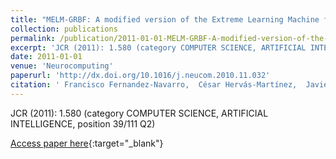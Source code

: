 ```yaml
---
title: "MELM-GRBF: A modified version of the Extreme Learning Machine for Generalized Radial Basis Function Neural Networks"
collection: publications
permalink: /publication/2011-01-01-MELM-GRBF-A-modified-version-of-the-Extreme-Learning-Machine-for-Generalized-Radial-Basis-Function-Neural-Networks
excerpt: 'JCR (2011): 1.580 (category COMPUTER SCIENCE, ARTIFICIAL INTELLIGENCE, position 39/111 Q2)'
date: 2011-01-01
venue: 'Neurocomputing'
paperurl: 'http://dx.doi.org/10.1016/j.neucom.2010.11.032'
citation: ' Francisco Fernandez-Navarro,  César Hervás-Martínez,  Javier Sánchez-Monedero,  Pedro Antonio Gutiérrez, &quot;MELM-GRBF: A modified version of the Extreme Learning Machine for Generalized Radial Basis Function Neural Networks.&quot; Neurocomputing, Vol. 74, 2011, pp.2502-2510.'
---
```

JCR (2011): 1.580 (category COMPUTER SCIENCE, ARTIFICIAL INTELLIGENCE, position 39/111 Q2)

[Access paper here](http://dx.doi.org/10.1016/j.neucom.2010.11.032){:target="_blank"}
